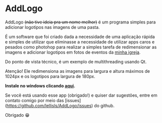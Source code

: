 # AddLogo
AddLogo ~~(não tive ideia pra um nome melhor)~~ é um programa simples para adicionar logotipos nas imagens de uma pasta.

É um software que foi criado dada a necessidade de uma aplicação rápida e simples de utilizar que eliminasse a necessidade de utilizar apps caros e pesados como photohop para realizar a simples tarefa de redimensionar as imagens e adicionar logotipos em fotos de eventos da [minha igreja](https://www.facebook.com/AtitudeSJC/).

Do ponto de vista técnico, é um exemplo de multithreading usando Qt.

Atenção! Ele redimensiona as imagens para largura e altura máximos de 1024px e os logotipos para largura de 180px.

**Instale no windows clicando [aqui](https://github.com/lellisls/AddLogo/blob/master/addlogo_installer.exe?raw=true).**

Se você está usando esse app (obrigado!) e quiser dar sugestões, entre em contato comigo por meio das [issues] (https://github.com/lellisls/AddLogo/issues) do github.

Obrigado :grin:
